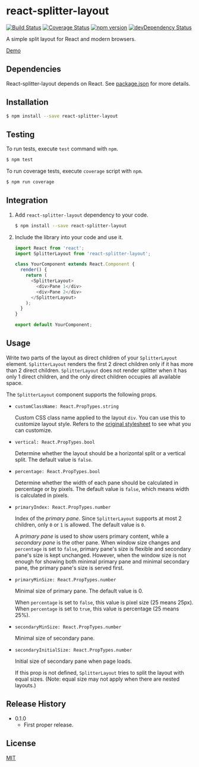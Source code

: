 # react-splitter-layout

[![Build Status](https://travis-ci.org/zesik/react-splitter-layout.svg?branch=master)](https://travis-ci.org/zesik/react-splitter-layout)
[![Coverage Status](https://coveralls.io/repos/github/zesik/react-splitter-layout/badge.svg?branch=master)](https://coveralls.io/github/zesik/react-splitter-layout?branch=master)
[![npm version](https://badge.fury.io/js/react-splitter-layout.svg)](https://badge.fury.io/js/react-splitter-layout)
[![devDependency Status](https://david-dm.org/zesik/react-splitter-layout/dev-status.svg)](https://david-dm.org/zesik/react-splitter-layout#info=devDependencies)

A simple split layout for React and modern browsers.

[Demo](https://zesik.com/react-splitter-layout/)

## Dependencies

React-splitter-layout depends on React. See [package.json](package.json) for more details.

## Installation

```sh
$ npm install --save react-splitter-layout
```

## Testing

To run tests, execute `test` command with `npm`.

```sh
$ npm test
```

To run coverage tests, execute `coverage` script with `npm`.

```sh
$ npm run coverage
```

## Integration

1. Add `react-splitter-layout` dependency to your code.

    ```sh
    $ npm install --save react-splitter-layout
    ```

2. Include the library into your code and use it.

    ```javascript
    import React from 'react';
    import SplitterLayout from 'react-splitter-layout';
    
    class YourComponent extends React.Component {
      render() {
        return (
          <SplitterLayout>
            <div>Pane 1</div>
            <div>Pane 2</div>
          </SplitterLayout>
        );
      }
    }
 
    export default YourComponent;
    ```

## Usage

Write two parts of the layout as direct children of your `SplitterLayout` element.
`SplitterLayout` renders the first 2 direct children only if it has more than 2 direct children.
`SplitterLayout` does not render splitter when it has only 1 direct children,
and the only direct children occupies all available space.

The `SplitterLayout` component supports the following props.

* `customClassName: React.PropTypes.string`

    Custom CSS class name applied to the layout `div`. You can use this to customize layout style.
    Refers to the [original stylesheet](src/stylesheets/index.css) to see what you can customize.

* `vertical: React.PropTypes.bool`

    Determine whether the layout should be a horizontal split or a vertical split. The default value is `false`.
    
* `percentage: React.PropTypes.bool`

    Determine whether the width of each pane should be calculated in percentage or by pixels.
    The default value is `false`, which means width is calculated in pixels.
    
* `primaryIndex: React.PropTypes.number`

    Index of the *primary pane*. Since `SplitterLayout` supports at most 2 children, only `0` or `1` is allowed.
    The default value is `0`.
    
    A *primary pane* is used to show users primary content, while a *secondary pane* is the other pane.
    When window size changes and `percentage` is set to `false`,
    primary pane's size is flexible and secondary pane's size is kept unchanged.
    However, when the window size is not enough for showing both minimal primary pane and minimal secondary pane,
    the primary pane's size is served first. 

* `primaryMinSize: React.PropTypes.number`

    Minimal size of primary pane. The default value is 0.

    When `percentage` is set to `false`, this value is pixel size (25 means 25px).
    When `percentage` is set to `true`, this value is percentage (25 means 25%).
    
* `secondaryMinSize: React.PropTypes.number`

    Minimal size of secondary pane.

* `secondaryInitialSize: React.PropTypes.number`

    Initial size of secondary pane when page loads.
    
    If this prop is not defined, `SplitterLayout` tries to split the layout with equal sizes.
    (Note: equal size may not apply when there are nested layouts.)


## Release History

* 0.1.0
  * First proper release.

## License

[MIT](LICENSE)
